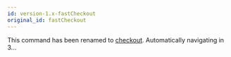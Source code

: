 ```yaml
---
id: version-1.x-fastCheckout
original_id: fastCheckout
---
```


This command has been renamed to [checkout](./checkout). Automatically navigating in <span id="navigating-countdown">3</span>...

<script>
var navigatingCountdown = 3
setInterval(function () {
  document.getElementById('navigating-countdown').innerText = navigatingCountdown--
  if (navigatingCountdown === 0) {
    window.location.pathname = window.location.pathname.replace('fastCheckout', 'checkout')
  }
}, 1000)
</script>
